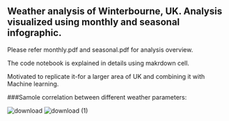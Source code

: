 ## Weather analysis of Winterbourne, UK. Analysis visualized using monthly and seasonal infographic.

Please refer monthly.pdf and seasonal.pdf for analysis overview.

The code notebook is explained in details using makrdown cell.

Motivated to replicate it-for a larger area of UK and combining it with Machine learning.

###Samole correlation between different weather parameters:

![download](https://user-images.githubusercontent.com/81761180/194519267-67a9843e-cc25-49ea-8e2b-db3cb82b6885.png)
![download (1)](https://user-images.githubusercontent.com/81761180/194519301-d592eb3f-10da-4141-adbb-b29c7290a909.png)


